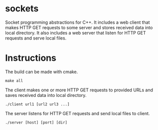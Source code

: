 # sockets

Socket programming abstractions for C++. It includes a web client that makes HTTP GET requests to some server and stores received data into local directory. It also includes a web server that listen for HTTP GET requests and serve local files.

# Instructions

The build can be made with cmake.

```
make all
```

The client makes one or more HTTP GET requests to provided URLs and saves received data into local directory.

```
./client url1 [url2 url3 ...]
```

The server listens for HTTP GET requests and send local files to client.

```
./server [host] [port] [dir]
```


